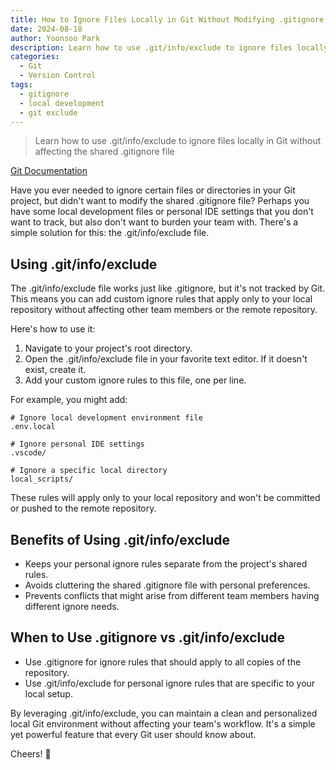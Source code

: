 ```yaml
---
title: How to Ignore Files Locally in Git Without Modifying .gitignore
date: 2024-08-18
author: Yoonsoo Park
description: Learn how to use .git/info/exclude to ignore files locally in Git without affecting the shared .gitignore file
categories:
  - Git
  - Version Control
tags:
  - gitignore
  - local development
  - git exclude
---
```


> Learn how to use .git/info/exclude to ignore files locally in Git without affecting the shared .gitignore file

[Git Documentation](https://git-scm.com/docs)

Have you ever needed to ignore certain files or directories in your Git project, but didn't want to modify the shared .gitignore file? Perhaps you have some local development files or personal IDE settings that you don't want to track, but also don't want to burden your team with. There's a simple solution for this: the .git/info/exclude file.

## Using .git/info/exclude

The .git/info/exclude file works just like .gitignore, but it's not tracked by Git. This means you can add custom ignore rules that apply only to your local repository without affecting other team members or the remote repository.

Here's how to use it:

1. Navigate to your project's root directory.
2. Open the .git/info/exclude file in your favorite text editor. If it doesn't exist, create it.
3. Add your custom ignore rules to this file, one per line.

For example, you might add:

```
# Ignore local development environment file
.env.local

# Ignore personal IDE settings
.vscode/

# Ignore a specific local directory
local_scripts/
```

These rules will apply only to your local repository and won't be committed or pushed to the remote repository.

## Benefits of Using .git/info/exclude

- Keeps your personal ignore rules separate from the project's shared rules.
- Avoids cluttering the shared .gitignore file with personal preferences.
- Prevents conflicts that might arise from different team members having different ignore needs.

## When to Use .gitignore vs .git/info/exclude

- Use .gitignore for ignore rules that should apply to all copies of the repository.
- Use .git/info/exclude for personal ignore rules that are specific to your local setup.

By leveraging .git/info/exclude, you can maintain a clean and personalized local Git environment without affecting your team's workflow. It's a simple yet powerful feature that every Git user should know about.

Cheers! 🍺
